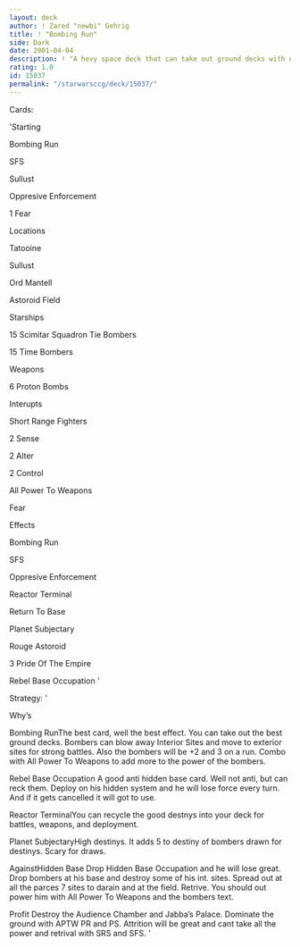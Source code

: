 ```yaml
---
layout: deck
author: ! Zared "newbi" Gehrig
title: ! "Bombing Run"
side: Dark
date: 2001-04-04
description: ! "A hevy space deck that can take out ground decks with one blst. If i go, this will be my perminent dark deck for the 2 days. Does anyone know if it’s in  Milwauke. Leve a message at tievangared@worldnet.att.net"
rating: 1.0
id: 15037
permalink: "/starwarsccg/deck/15037/"
---
```

Cards: 

'Starting

Bombing Run

SFS

Sullust

Oppresive Enforcement

1 Fear


Locations

Tatooine

Sullust

Ord Mantell

Astoroid Field


Starships

15 Scimitar Squadron Tie Bombers

15 Time Bombers


Weapons

6 Proton Bombs


Interupts

Short Range Fighters

2 Sense

2 Alter

2 Control

All Power To Weapons

Fear


Effects

Bombing Run

SFS

Oppresive Enforcement

Reactor Terminal

Return To Base

Planet Subjectary

Rouge Astoroid

3 Pride Of The Empire

Rebel Base Occupation '

Strategy: '

Why’s

Bombing RunThe best card, well the best effect. You can take out the best ground decks. Bombers can blow away Interior Sites and move to exterior sites for strong battles. Also the bombers will be +2 and 3 on a run. Combo with All Power To Weapons to add more to the power of the bombers.


Rebel Base Occupation A good anti hidden base card. Well not anti, but can reck them. Deploy on his hidden system and he will lose force every turn. And if it gets cancelled it will got to use.


Reactor TerminalYou can recycle the good destnys into your deck for battles, weapons, and deployment.


Planet SubjectaryHigh destinys. It adds 5 to destiny of bombers drawn for destinys. Scary for draws.


AgainstHidden Base Drop Hidden Base Occupation and he will lose great. Drop bombers at his base and destroy some of his int. sites. Spread out at all the parces 7 sites to darain and at the field. Retrive. You should out power him with All Power To Weapons and the bombers text.


Profit Destroy the Audience Chamber and Jabba’s Palace. Dominate the ground with APTW PR and PS. Attrition will be great and cant take all the power and retrival with SRS and SFS. '
